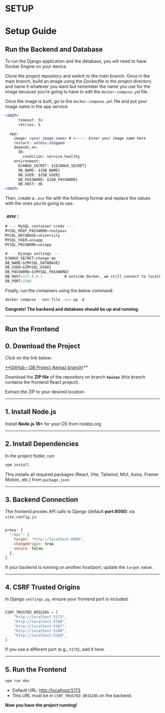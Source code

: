 
# SETUP

# **Setup Guide**

## Run the Backend and Database

To run the Django application and the database, you will need to have Docker Engine on your device.

Clone the project repository and  switch to the main branch. Once in the main branch, build an image using the *Dockerfile* in the project directory and name it whatever you want but remember the name you use for the image because you’re going to have to edit the `docker-compose.ym`l file.

Once the image is built, go to the `docker-compose.yml` file and put your image name in the app service:

```jsx
<SNIP>
      timeout: 5s
      retries: 5

  app:
    image: <your_image_name> # <----- Enter your image name here
    restart: unless-stopped
    depends_on:
      db:
        condition: service_healthy
    environment:
      DJANGO_SECRET: ${DJANGO_SECRET}
      DB_NAME: ${DB_NAME}
      DB_USER: ${DB_USER}
      DB_PASSWORD: ${DB_PASSWORD}
      DB_HOST: db
<SNIP>
```

Then, create a `.env` file with the following format and replace the values with the ones you’re going to use. 

### .env :

```jsx
# --- MySQL container creds ---
MYSQL_ROOT_PASSWORD=rootpass
MYSQL_DATABASE=university
MYSQL_USER=uniapp
MYSQL_PASSWORD=uniapp

# --- Django settings ---
DJANGO_SECRET=change-me
DB_NAME=${MYSQL_DATABASE}
DB_USER=${MYSQL_USER}
DB_PASSWORD=${MYSQL_PASSWORD}
DB_HOST=127.0.0.1          # outside Docker, we still connect to localhost
DB_PORT=3306

```

Finally, run the containers using the below command:

```jsx
docker compose --env-file .env up -d 
```

**Congrats! The backend and database should be up and running.** 

---

## Run the Frontend

## **0. Download the Project**

Click on the link below:  

[**GitHub – DB Project (keinaz branch](https://github.com/itzIlya/DB-project/tree/keinaz))**

Download the **ZIP file** of the repository on branch **`keinaz`** (this branch contains the frontend React project).

Extract the ZIP to your desired location.

---

## **1. Install Node.js**

Install **Node.js 18+** for your OS from nodejs.org.

---

## **2. Install Dependencies**

In the project folder, run:

```bash
npm install
```

This installs all required packages (React, Vite, Tailwind, MUI, Axios, Framer Motion, etc.) from `package.json`.

---

## **3. Backend Connection**

The frontend proxies API calls to Django (default **port 8000**) via `vite.config.js`:

```jsx

proxy: {
  "/api": {
    target: "http://localhost:8000",
    changeOrigin: true,
    secure: false,
  },
}

```

If your backend is running on another host/port, update the `target` value.

---

## **4. CSRF Trusted Origins**

In Django `settings.py`, ensure your frontend port is included:

```jsx

CSRF_TRUSTED_ORIGINS = [
    "http://localhost:5173",
    "http://localhost:5186",
    "http://localhost:5187",
    "http://localhost:5188",
    "http://localhost:5189",
]
```

If you use a different port (e.g., `5175`), add it here.

---

## **5. Run the Frontend**

```jsx
npm run dev
```

- Default URL: [http://localhost:5173](http://localhost:5173/)
- This URL must be in `CSRF_TRUSTED_ORIGINS` on the backend.

**Now you have the project running!**
